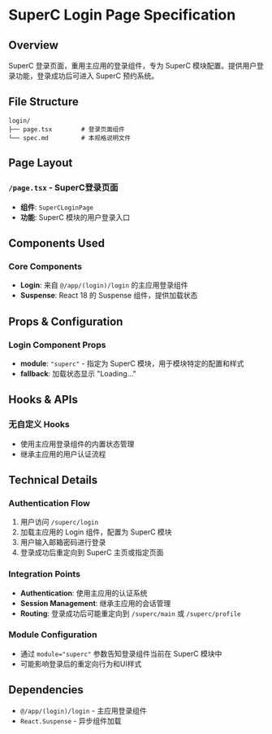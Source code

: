 # SuperC Login Page Specification

## Overview
SuperC 登录页面，重用主应用的登录组件，专为 SuperC 模块配置。提供用户登录功能，登录成功后可进入 SuperC 预约系统。

## File Structure
```
login/
├── page.tsx        # 登录页面组件
└── spec.md         # 本规格说明文件
```

## Page Layout

### `/page.tsx` - SuperC登录页面
- **组件**: `SuperCLoginPage`
- **功能**: SuperC 模块的用户登录入口

## Components Used

### Core Components
- **Login**: 来自 `@/app/(login)/login` 的主应用登录组件
- **Suspense**: React 18 的 Suspense 组件，提供加载状态

## Props & Configuration

### Login Component Props
- **module**: `"superc"` - 指定为 SuperC 模块，用于模块特定的配置和样式
- **fallback**: 加载状态显示 "Loading..." 

## Hooks & APIs

### 无自定义 Hooks
- 使用主应用登录组件的内置状态管理
- 继承主应用的用户认证流程

## Technical Details

### Authentication Flow
1. 用户访问 `/superc/login`
2. 加载主应用的 Login 组件，配置为 SuperC 模块
3. 用户输入邮箱密码进行登录
4. 登录成功后重定向到 SuperC 主页或指定页面

### Integration Points
- **Authentication**: 使用主应用的认证系统
- **Session Management**: 继承主应用的会话管理
- **Routing**: 登录成功后可能重定向到 `/superc/main` 或 `/superc/profile`

### Module Configuration
- 通过 `module="superc"` 参数告知登录组件当前在 SuperC 模块中
- 可能影响登录后的重定向行为和UI样式

## Dependencies
- `@/app/(login)/login` - 主应用登录组件
- `React.Suspense` - 异步组件加载